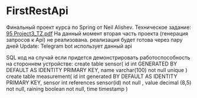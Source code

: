 # FirstRestApi
Финальный проект курса по Spring от Neil Alishev.
Техническое задание:
[95 Project3_TZ.pdf](https://github.com/svnzh1k/FirstRestApi/files/12702239/95.Project3_TZ.pdf)
На данный момент вторая часть проекта (генерация запросов к Api) не реализована. реализация будет готова через пару дней
Update: Telegram bot использует данный api 

SQL код на случай если придется демонстрировать работоспособность на стороннем устройстве:
create table sensor(
    id int GENERATED BY DEFAULT AS IDENTITY PRIMARY KEY,
    name varchar(100) not null unique
)
create table measurement(
    id int generated BY DEFAULT AS IDENTITY PRIMARY KEY, 
    sensor int references sensor(id) not null ,
    value decimal (8,5) not null,
    raining boolean not null,
    time timestamp
)


